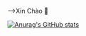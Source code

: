  -->Xin Chào 👋
 
[![Anurag's GitHub stats](https://github-readme-stats.vercel.app/api?username=manhvipro123)](https://github.com/anuraghazra/github-readme-stats)
